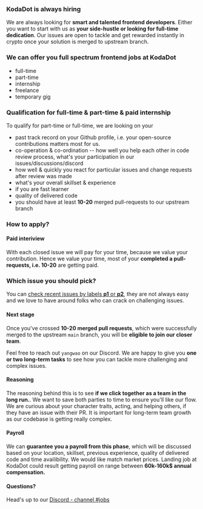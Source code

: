 ### KodaDot is always hiring
We are always looking for **smart and talented frontend developers**. 
Either you want to start with us as **your side-hustle or looking for full-time dedication**. 
Our issues are open to tackle and get rewarded instantly in crypto once your solution is merged to upstream branch.

### We can offer you full spectrum frontend jobs at KodaDot
- full-time
- part-time
- internship
- freelance
- temporary gig

### Qualification for full-time & part-time & paid internship
To qualify for part-time or full-time, we are looking on your
- past track record on your Github profile, i.e. your open-source contributions matters most for us.
- co-operation & co-ordination -- how well you help each other in code review process, what's your participation in our issues/discussions/discord
- how well & quickly you react for particular issues and change requests after review was made
- what's your overall skillset & experience
- if you are fast learner
- quality of delivered code
- you should have at least **10-20** merged pull-requests to our upstream branch

### How to apply?

#### Paid interiview
With each closed issue we will pay for your time, because we value your contribution.
Hence we value your time, most of your **completed a pull-requests, i.e. 10-20** are getting paid.

### Which issue you should pick?

You can [check recent issues by labels **p1** or **p2**](https://github.com/kodadot/nft-gallery/issues?q=is%3Aissue+is%3Aopen+sort%3Aupdated-desc+label%3Ap1%2Cp2), they are not always easy and we love to have around folks who can crack on challenging issues.

#### Next stage
Once you've crossed **10-20 merged pull requests**, which were successfully merged to the upstream `main` branch, you will be **eligible to join our closer team**.

Feel free to reach out `yangwao` on our Discord.
We are happy to give you **one or two long-term tasks** to see how you can tackle more challenging and complex issues.

#### Reasoning
The reasoning behind this is to see **if we click together as a team in the long run.**. 
We want to save both parties to time to ensure you'll like our flow.
We are curious about your character traits, acting, and helping others, if they have an issue with their PR. It is important for long-term team growth as our codebase is getting really complex.

#### Payroll
We can **guarantee you a payroll from this phase**, which will be discussed based on your location, skillset, previous experience, quality of delivered code and time availibility. 
We would like match market prices. 
Landing job at KodaDot could result getting payroll on range between **60k-160k$ annual compensation.**

#### Questions?

Head's up to our [Discord - channel #jobs](https://discord.gg/4CeHXamhqB)
